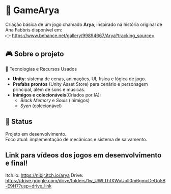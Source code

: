 # 🧿 GameArya
Criação básica de um jogo chamado **Arya**, inspirado na história original de Ana Fabbris disponível em:  
👉 https://www.behance.net/gallery/99894667/Arya?tracking_source=

## 🎮 Sobre o projeto
  🔧 Tecnologias e Recursos Usados
  - **Unity**: sistema de cenas, animações, UI, física e lógica de jogo.
  - **Prefabs prontos** (Unity Asset Store) para cenário e personagem principal, além de sons e músicas.
  - **Inimigos e colecionáveis**(Criados por IA):
    - *Black Memory* e *Souls* (inimigos)
    - *Syen* (colecionável)
      
## 🚧 Status
Projeto em desenvolvimento.  
Foco atual: implementação de mecânicas e sistema de salvamento.

## Link para vídeos dos jogos em desenvolvimento e final!
Itch.io: https://nibjr.itch.io/arya
Drive: https://drive.google.com/drive/folders/1w_UWLThfXWxUolI0m6gmcDeUo5B-E9H7?usp=drive_link
